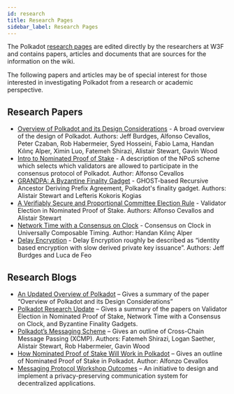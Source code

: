 ```yaml
---
id: research
title: Research Pages
sidebar_label: Research Pages
---
```


The Polkadot [research pages](https://research.polkadot.network) are edited directly by the
researchers at W3F and contains papers, articles and documents that are sources for the information
on the wiki.

The following papers and articles may be of special interest for those interested in investigating
Polkadot from a research or academic perspective.

## Research Papers

- [Overview of Polkadot and its Design Considerations](https://arxiv.org/pdf/2005.13456.pdf) - A
  broad overview of the design of Polkadot. Authors: Jeff Burdges, Alfonso Cevallos, Peter Czaban, Rob Habermeier, Syed Hosseini, Fabio Lama, Handan Kılınç Alper, Ximin Luo, Fatemeh Shirazi, Alistair Stewart, Gavin Wood
- [Intro to Nominated Proof of Stake](https://research.web3.foundation/en/latest/polkadot/NPoS/index.html) -
  A description of the NPoS scheme which selects which validators are allowed to participate in the
  consensus protocol of Polkadot. Author: Alfonso Cevallos
- [GRANDPA: A Byzantine Finality Gadget](https://arxiv.org/abs/2007.01560) - GHOST-based  Recursive Ancestor Deriving Prefix Agreement, Polkadot's finality gadget. Authors: Alistair Stewart and Lefteris Kokoris Kogias
- [A Verifiably Secure and Proportional Committee Election Rule](https://arxiv.org/abs/2004.12990) - Validator Election in Nominated Proof of Stake. Authors: Alfonso Cevallos and Alistair Stewart
- [Network Time with a Consensus on Clock](https://arxiv.org/abs/2007.01560) - Consensus on Clock in Universally Composable Timing. Author: Handan Kılınç Alper
- [Delay Encryption](https://eprint.iacr.org/2020/638) - Delay Encryption roughly be described as “identity based encryption with slow derived private key issuance”. Authors: Jeff Burdges and Luca de Feo

## Research Blogs

- [An Updated Overview of Polkadot](https://polkadot.network/an-updated-overview-of-polkadot/) – Gives a summary of the paper “Overview of Polkadot and its Design Considerations”
- [Polkadot Research Update](https://polkadot.network/polkadot-research-update/) – Gives a summary of the papers on Validator Election in Nominated Proof of Stake, Network Time with a Consensus on Clock, and Byzantine Finality Gadgets.  
- [Polkadot’s Messaging Scheme](https://medium.com/web3foundation/polkadots-messaging-scheme-b1ec560908b7) – Gives an outline of Cross-Chain Message Passing (XCMP). Authors: Fatemeh Shirazi, Logan Saether, Alistair Stewart, Rob Habermeier, Gavin Wood
- [How Nominated Proof of Stake Will Work in Polkadot](https://medium.com/web3foundation/how-nominated-proof-of-stake-will-work-in-polkadot-377d70c6bd43) – Gives an outline of Nominated Proof of Stake in Polkadot. Author: Alfonzo Cevallos
- [Messaging Protocol Workshop Outcomes](https://medium.com/web3foundation/messaging-protocol-workshop-outcomes-7a827d02a81a) – An initiative to design and implement a privacy-preserving communication system for decentralized applications.  
